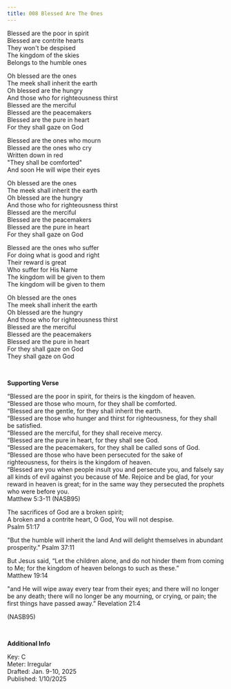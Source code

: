 ```yaml
---
title: 008 Blessed Are The Ones 
---
```


Blessed are the poor in spirit \
Blessed are contrite hearts \
They won't be despised \
The kingdom of the skies \
Belongs to the humble ones 

Oh blessed are the ones \
The meek shall inherit the earth \
Oh blessed are the hungry \
And those who for righteousness thirst \
Blessed are the merciful \
Blessed are the peacemakers \
Blessed are the pure in heart \
For they shall gaze on God 

Blessed are the ones who mourn \
Blessed are the ones who cry \
Written down in red \
"They shall be comforted" \
And soon He will wipe their eyes

Oh blessed are the ones \
The meek shall inherit the earth \
Oh blessed are the hungry \
And those who for righteousness thirst \
Blessed are the merciful \
Blessed are the peacemakers \
Blessed are the pure in heart \
For they shall gaze on God 

Blessed are the ones who suffer \
For doing what is good and right \
Their reward is great \
Who suffer for His Name \
The kingdom will be given to them \
The kingdom will be given to them

Oh blessed are the ones \
The meek shall inherit the earth \
Oh blessed are the hungry \
And those who for righteousness thirst \
Blessed are the merciful \
Blessed are the peacemakers \
Blessed are the pure in heart \
For they shall gaze on God \
They shall gaze on God 
 
<br />

**Supporting Verse**

“Blessed are the poor in spirit, for theirs is the kingdom of heaven. \
“Blessed are those who mourn, for they shall be comforted. \
“Blessed are the gentle, for they shall inherit the earth. \
“Blessed are those who hunger and thirst for righteousness, for they shall be satisfied. \
“Blessed are the merciful, for they shall receive mercy. \
“Blessed are the pure in heart, for they shall see God. \
“Blessed are the peacemakers, for they shall be called sons of God. \
“Blessed are those who have been persecuted for the sake of righteousness, for theirs is the kingdom of heaven. \
“Blessed are you when people insult you and persecute you, and falsely say all kinds of evil against you because of Me. Rejoice and be glad, for your reward in heaven is great; for in the same way they persecuted the prophets who were before you. \
Matthew 5:3-11 (NASB95)

The sacrifices of God are a broken spirit; \
A broken and a contrite heart, O God, You will not despise. \
Psalm 51:17 

"But the humble will inherit the land And will delight themselves in abundant prosperity."
Psalm 37:11 

But Jesus said, “Let the children alone, and do not hinder them from coming to Me; for the kingdom of heaven belongs to such as these.” \
Matthew 19:14

"and He will wipe away every tear from their eyes; and there will no longer be any death; there will no longer be any mourning, or crying, or pain; the first things have passed away.”
Revelation 21:4 

(NASB95)

<br />

**Additional Info**

Key: C \
Meter: Irregular \
Drafted: Jan. 9-10, 2025 \
Published: 1/10/2025
